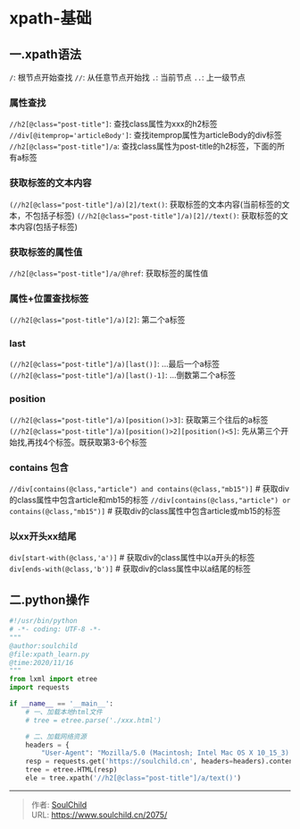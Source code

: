 # xpath-基础

<!--more-->
## 一.xpath语法
`/`: 根节点开始查找
`//`: 从任意节点开始找
`.`: 当前节点
`..`: 上一级节点


### 属性查找
`//h2[@class="post-title"]`: 查找class属性为xxx的h2标签
`//div[@itemprop='articleBody']`: 查找itemprop属性为articleBody的div标签
`//h2[@class="post-title"]/a`: 查找class属性为post-title的h2标签，下面的所有a标签

### 获取标签的文本内容
`(//h2[@class="post-title"]/a)[2]/text()`: 获取标签的文本内容(当前标签的文本，不包括子标签)
`(//h2[@class="post-title"]/a)[2]//text()`: 获取标签的文本内容(包括子标签)

### 获取标签的属性值
`//h2[@class="post-title"]/a/@href`: 获取标签的属性值


### 属性+位置查找标签
`(//h2[@class="post-title"]/a)[2]`: 第二个a标签

### last
`(//h2[@class="post-title"]/a)[last()]`: ...最后一个a标签
`(//h2[@class="post-title"]/a)[last()-1]`: ...倒数第二个a标签

### position
`(//h2[@class="post-title"]/a)[position()>3]`: 获取第三个往后的a标签
`(//h2[@class="post-title"]/a)[position()>2][position()<5]`: 先从第三个开始找,再找4个标签。既获取第3-6个标签


### contains 包含
`//div[contains(@class,"article") and contains(@class,"mb15")]` # 获取div的class属性中包含article和mb15的标签
`//div[contains(@class,"article") or contains(@class,"mb15")]` # 获取div的class属性中包含article或mb15的标签

### 以xx开头xx结尾
`div[start-with(@class,'a')]` # 获取div的class属性中以a开头的标签
`div[ends-with(@class,'b')]` # 获取div的class属性中以a结尾的标签


## 二.python操作
```python
#!/usr/bin/python
# -*- coding: UTF-8 -*-
"""
@author:soulchild
@file:xpath_learn.py
@time:2020/11/16
"""
from lxml import etree
import requests

if __name__ == '__main__':
    # 一、加载本地html文件
    # tree = etree.parse('./xxx.html')

    # 二、加载网络资源
    headers = {
        "User-Agent": "Mozilla/5.0 (Macintosh; Intel Mac OS X 10_15_3) AppleWebKit/537.36 (KHTML, like Gecko) Chrome/83.0.4103.61 Safari/537.36"}
    resp = requests.get('https://soulchild.cn', headers=headers).content.decode('utf-8')
    tree = etree.HTML(resp)
    ele = tree.xpath('//h2[@class="post-title"]/a/text()')
```









---

> 作者: [SoulChild](https://www.soulchild.cn)  
> URL: https://www.soulchild.cn/2075/  


